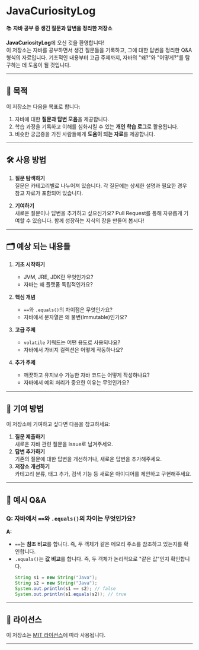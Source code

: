 

# JavaCuriosityLog  
📚 **자바 공부 중 생긴 질문과 답변을 정리한 저장소**  

**JavaCuriosityLog**에 오신 것을 환영합니다!  
이 저장소는 자바를 공부하면서 생긴 질문들을 기록하고, 그에 대한 답변을 정리한 Q&A 형식의 자료입니다. 기초적인 내용부터 고급 주제까지, 자바의 "왜?"와 "어떻게?"를 탐구하는 데 도움이 될 것입니다.

---

## 🌟 목적  

이 저장소는 다음을 목표로 합니다:  
1. 자바에 대한 **질문과 답변 모음**을 제공합니다.  
2. 학습 과정을 기록하고 이해를 심화시킬 수 있는 **개인 학습 로그**로 활용됩니다.  
3. 비슷한 궁금증을 가진 사람들에게 **도움이 되는 자료**를 제공합니다.  

---

## 🛠️ 사용 방법  

1. **질문 탐색하기**  
   질문은 카테고리별로 나누어져 있습니다. 각 질문에는 상세한 설명과 필요한 경우 참고 자료가 포함되어 있습니다.  

2. **기여하기**  
   새로운 질문이나 답변을 추가하고 싶으신가요? Pull Request를 통해 자유롭게 기여할 수 있습니다. 함께 성장하는 지식의 장을 만들어 봅시다!  

---

## 🗂️ 예상 되는 내용들

1. **기초 시작하기**  
   - JVM, JRE, JDK란 무엇인가요?  
   - 자바는 왜 플랫폼 독립적인가요?  

2. **핵심 개념**  
   - `==`와 `.equals()`의 차이점은 무엇인가요?  
   - 자바에서 문자열은 왜 불변(Immutable)인가요?  

3. **고급 주제**  
   - `volatile` 키워드는 어떤 용도로 사용되나요?  
   - 자바에서 가비지 컬렉션은 어떻게 작동하나요?  

4. **추가 주제**  
   - 깨끗하고 유지보수 가능한 자바 코드는 어떻게 작성하나요?  
   - 자바에서 예외 처리가 중요한 이유는 무엇인가요?  

---

## 🤝 기여 방법  

이 저장소에 기여하고 싶다면 다음을 참고하세요:  
1. **질문 제출하기**  
   새로운 자바 관련 질문을 Issue로 남겨주세요.  
2. **답변 추가하기**  
   기존의 질문에 대한 답변을 개선하거나, 새로운 답변을 추가해주세요.  
3. **저장소 개선하기**  
   카테고리 분류, 태그 추가, 검색 기능 등 새로운 아이디어를 제안하고 구현해주세요.  

---

## 📝 예시 Q&A  

### Q: **자바에서 `==`와 `.equals()`의 차이는 무엇인가요?**  
**A:**  
- `==`는 **참조 비교**를 합니다. 즉, 두 객체가 같은 메모리 주소를 참조하고 있는지를 확인합니다.  
- `.equals()`는 **값 비교**를 합니다. 즉, 두 객체가 논리적으로 "같은 값"인지 확인합니다.  
   ```java
   String s1 = new String("Java");
   String s2 = new String("Java");
   System.out.println(s1 == s2); // false
   System.out.println(s1.equals(s2)); // true
   ```  

---

## 📌 라이선스  

이 저장소는 [MIT 라이선스](LICENSE)에 따라 사용됩니다.  

---
